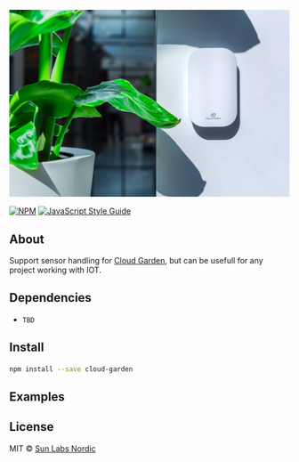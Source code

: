 ![test](docs/assets/header.jpg)

[![NPM](https://img.shields.io/npm/v/react-flex-it.svg)](https://www.npmjs.com/package/cloud-garden) [![JavaScript Style Guide](https://img.shields.io/badge/code_style-standard-brightgreen.svg)](https://standardjs.com)

## About

Support sensor handling for [Cloud Garden](https://cloudgarden.nl/), but can be usefull for any project working with IOT.

## Dependencies

- `TBD`

## Install

```bash
npm install --save cloud-garden
```

## Examples


## License

MIT © [Sun Labs Nordic](https://github.com/sun-labs)